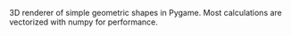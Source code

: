3D renderer of simple geometric shapes in Pygame. Most calculations are vectorized with numpy for performance.
